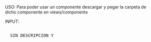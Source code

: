 USO:
Para poder usar un componente descargar y pegar la carpeta de dicho componente en views/components

INPUT:
<pre>
<x-input description="Descripcion del input (opcional)" type="text" name="autor" label="Texto de la etiqueta (opcional)" required/>
  SIN DESCRIPCION Y 
<x-input type="text" name="autor" required/>
  </x-input></pre>

